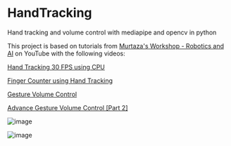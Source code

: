 # HandTracking
Hand tracking and volume control with mediapipe and opencv in python

This project is based on tutorials from [Murtaza's Workshop - Robotics and AI](https://www.youtube.com/channel/UCYUjYU5FveRAscQ8V21w81A) on YouTube
with the following videos:

[Hand Tracking 30 FPS using CPU](https://www.youtube.com/watch?v=NZde8Xt78Iw)

[Finger Counter using Hand Tracking](https://www.youtube.com/watch?v=p5Z_GGRCI5s)

[Gesture Volume Control](https://www.youtube.com/watch?v=9iEPzbG-xLE)

[Advance Gesture Volume Control [Part 2]](https://www.youtube.com/watch?v=9ZRqc4EaPRU)

![image](https://user-images.githubusercontent.com/59362676/144409928-aab6d524-afd3-494b-8626-3dd0eba81031.png)

![image](https://user-images.githubusercontent.com/59362676/144409791-e8d1cf96-fa84-453f-9b03-dfc12c1b6f60.png)
